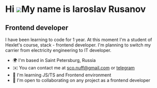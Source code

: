 Hi ![](https://user-images.githubusercontent.com/18350557/176309783-0785949b-9127-417c-8b55-ab5a4333674e.gif)My name is Iaroslav Rusanov
========================================================================================================================================

Frontend developer
------------------

I have been learning to code for 1 year. At this moment I'm a student of Hexlet's course, stack - frontend developer. I'm planning to switch my carrier from electricity engineering to IT developer.

* 🌍  I'm based in Saint Petersburg, Russia
* ✉️  You can contact me at [sco.nuff@gmail.com](mailto:sco.nuff@gmail.com) or [telegram]()
* 🧠  I'm learning JS/TS and Frontend environment
* 🤝  I'm open to collaborating on any project as a frontend developer
